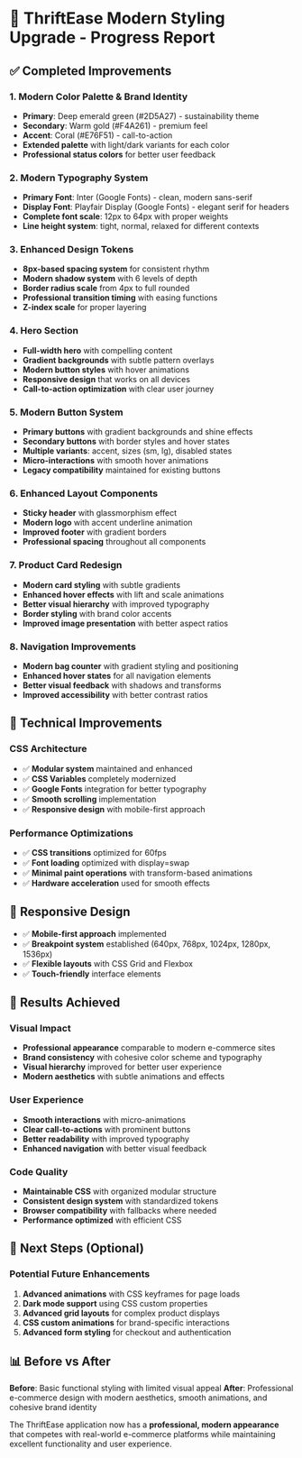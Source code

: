 # 🎨 ThriftEase Modern Styling Upgrade - Progress Report

## ✅ Completed Improvements

### 1. **Modern Color Palette & Brand Identity**
- **Primary**: Deep emerald green (#2D5A27) - sustainability theme
- **Secondary**: Warm gold (#F4A261) - premium feel  
- **Accent**: Coral (#E76F51) - call-to-action
- **Extended palette** with light/dark variants for each color
- **Professional status colors** for better user feedback

### 2. **Modern Typography System**
- **Primary Font**: Inter (Google Fonts) - clean, modern sans-serif
- **Display Font**: Playfair Display (Google Fonts) - elegant serif for headers
- **Complete font scale**: 12px to 64px with proper weights
- **Line height system**: tight, normal, relaxed for different contexts

### 3. **Enhanced Design Tokens**
- **8px-based spacing system** for consistent rhythm
- **Modern shadow system** with 6 levels of depth
- **Border radius scale** from 4px to full rounded
- **Professional transition timing** with easing functions
- **Z-index scale** for proper layering

### 4. **Hero Section**
- **Full-width hero** with compelling content
- **Gradient backgrounds** with subtle pattern overlays
- **Modern button styles** with hover animations
- **Responsive design** that works on all devices
- **Call-to-action optimization** with clear user journey

### 5. **Modern Button System**
- **Primary buttons** with gradient backgrounds and shine effects
- **Secondary buttons** with border styles and hover states
- **Multiple variants**: accent, sizes (sm, lg), disabled states
- **Micro-interactions** with smooth hover animations
- **Legacy compatibility** maintained for existing buttons

### 6. **Enhanced Layout Components**
- **Sticky header** with glassmorphism effect
- **Modern logo** with accent underline animation
- **Improved footer** with gradient borders
- **Professional spacing** throughout all components

### 7. **Product Card Redesign**
- **Modern card styling** with subtle gradients
- **Enhanced hover effects** with lift and scale animations
- **Better visual hierarchy** with improved typography
- **Border styling** with brand color accents
- **Improved image presentation** with better aspect ratios

### 8. **Navigation Improvements**
- **Modern bag counter** with gradient styling and positioning
- **Enhanced hover states** for all navigation elements
- **Better visual feedback** with shadows and transforms
- **Improved accessibility** with better contrast ratios

## 🚀 Technical Improvements

### CSS Architecture
- ✅ **Modular system** maintained and enhanced
- ✅ **CSS Variables** completely modernized
- ✅ **Google Fonts** integration for better typography
- ✅ **Smooth scrolling** implementation
- ✅ **Responsive design** with mobile-first approach

### Performance Optimizations
- ✅ **CSS transitions** optimized for 60fps
- ✅ **Font loading** optimized with display=swap
- ✅ **Minimal paint operations** with transform-based animations
- ✅ **Hardware acceleration** used for smooth effects

## 📱 Responsive Design
- ✅ **Mobile-first approach** implemented
- ✅ **Breakpoint system** established (640px, 768px, 1024px, 1280px, 1536px)
- ✅ **Flexible layouts** with CSS Grid and Flexbox
- ✅ **Touch-friendly** interface elements

## 🎯 Results Achieved

### Visual Impact
- **Professional appearance** comparable to modern e-commerce sites
- **Brand consistency** with cohesive color scheme and typography
- **Visual hierarchy** improved for better user experience
- **Modern aesthetics** with subtle animations and effects

### User Experience
- **Smooth interactions** with micro-animations
- **Clear call-to-actions** with prominent buttons
- **Better readability** with improved typography
- **Enhanced navigation** with better visual feedback

### Code Quality
- **Maintainable CSS** with organized modular structure
- **Consistent design system** with standardized tokens
- **Browser compatibility** with fallbacks where needed
- **Performance optimized** with efficient CSS

## 🔄 Next Steps (Optional)

### Potential Future Enhancements
1. **Advanced animations** with CSS keyframes for page loads
2. **Dark mode support** using CSS custom properties
3. **Advanced grid layouts** for complex product displays
4. **CSS custom animations** for brand-specific interactions
5. **Advanced form styling** for checkout and authentication

## 📊 Before vs After

**Before**: Basic functional styling with limited visual appeal
**After**: Professional e-commerce design with modern aesthetics, smooth animations, and cohesive brand identity

The ThriftEase application now has a **professional, modern appearance** that competes with real-world e-commerce platforms while maintaining excellent functionality and user experience.
